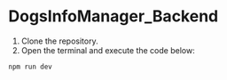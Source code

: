 # DogsInfoManager_Backend

1. Clone the repository.
2. Open the terminal and execute the code below:

```
npm run dev
```
